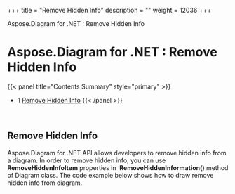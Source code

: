 +++
title = "Remove Hidden Info" 
description = "" 
weight = 12036 
+++

Aspose.Diagram for .NET : Remove Hidden Info  

# Aspose.Diagram for .NET : Remove Hidden Info


{{< panel title="Contents Summary" style="primary" >}}
*   1 [Remove Hidden Info](#RemoveHiddenInfo-RemoveHiddenInfo)
{{< /panel >}}
 

 

## Remove Hidden Info

Aspose.Diagram for .NET API allows developers to remove hidden info from a diagram. In order to remove hidden info, you can use **RemoveHiddenInfoItem** properties in  **RemoveHiddenInformation()** method of Diagram class. The code example below shows how to draw remove hidden info from diagram.

